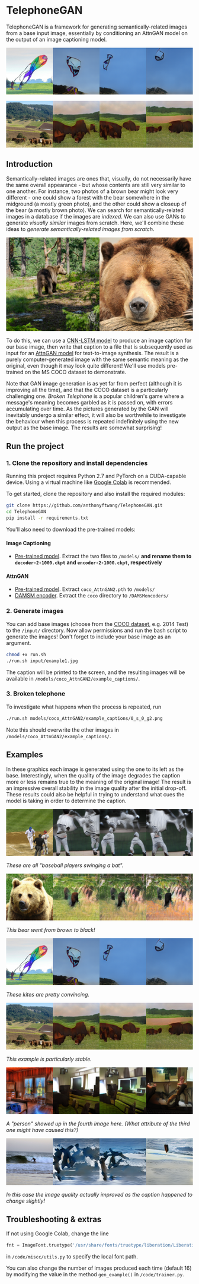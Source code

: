 # TelephoneGAN

TelephoneGAN is a framework for generating semantically-related images from a base input image, essentially by conditioning an AttnGAN model on the output of an image captioning model.

![kite](assets/kite.png)

![cow](assets/cow.png)

## Introduction

Semantically-related images are ones that, visually, do not necessarily have the same overall appearance - but whose contents are still very similar to one another. For instance, two photos of a brown bear might look very different - one could show a forest with the bear somewhere in the midground (a mostly green photo), and the other could show a closeup of the bear (a mostly brown photo). We can search for semantically-related images in a database if the images are *indexed*. We can also use GANs to generate *visually similar* images from scratch. Here, we'll combine these ideas to *generate semantically-related images from scratch*.

![bear-comparison](assets/bear-comparison.png)

To do this, we can use a [CNN-LSTM model](https://github.com/yunjey/pytorch-tutorial/tree/master/tutorials/03-advanced/image_captioning) to produce an image caption for our base image, then write that caption to a file that is subsequently used as input for an [AttnGAN model](https://github.com/taoxugit/AttnGAN) for text-to-image synthesis. The result is a purely computer-generated image with the same semantic meaning as the original, even though it may look quite different! We'll use models pre-trained on the MS COCO dataset to demonstrate.

Note that GAN image generation is as yet far from perfect (although it is improving all the time), and that the COCO dataset is a particularly challenging one. *Broken Telephone* is a popular children's game where a message's meaning becomes garbled as it is passed on, with errors accumulating over time. As the pictures generated by the GAN will inevitably undergo a similar effect, it will also be worthwhile to investigate the behaviour when this process is repeated indefinitely using the new output as the base image. The results are somewhat surprising!

## Run the project

### 1. Clone the repository and install dependencies

Running this project requires Python 2.7 and PyTorch on a CUDA-capable device. Using a virtual machine like [Google Colab](https://colab.research.google.com/notebooks/welcome.ipynb) is recommended.

To get started, clone the repository and also install the required modules:

```bash
git clone https://github.com/anthonyftwang/TelephoneGAN.git
cd TelephoneGAN
pip install -r requirements.txt
```

You'll also need to download the pre-trained models:

#### Image Captioning

- [Pre-trained model](https://www.dropbox.com/s/ne0ixz5d58ccbbz/pretrained_model.zip). Extract the two files to `/models/` **and rename them to `decoder-2-1000.ckpt` and `encoder-2-1000.ckpt`, respectively**

#### AttnGAN

- [Pre-trained model](https://drive.google.com/file/d/1i9Xkg9nU74RAvkcqKE-rJYhjvzKAMnCi/view). Extract `coco_AttnGAN2.pth` to `/models/`
- [DAMSM encoder](https://drive.google.com/file/d/1zIrXCE9F6yfbEJIbNP5-YrEe2pZcPSGJ/view). Extract the `coco` directory to `/DAMSMencoders/`

### 2. Generate images

You can add base images (choose from the [COCO dataset](http://cocodataset.org/#download), e.g. 2014 Test) to the `/input/` directory. Now allow permissions and run the bash script to generate the images! Don't forget to include your base image as an argument.

```bash
chmod +x run.sh
./run.sh input/example1.jpg
```

The caption will be printed to the screen, and the resulting images will be available in `/models/coco_AttnGAN2/example_captions/`.

### 3. Broken telephone

To investigate what happens when the process is repeated, run

```bash
./run.sh models/coco_AttnGAN2/example_captions/0_s_0_g2.png
```

Note this should overwrite the other images in `/models/coco_AttnGAN2/example_captions/`.

## Examples

In these graphics each image is generated using the one to its left as the base. Interestingly, when the quality of the image degrades the caption more or less remains true to the meaning of the original image! The result is an impressive overall stability in the image quality after the initial drop-off. These results could also be helpful in trying to understand what cues the model is taking in order to determine the caption.

![baseball](assets/baseball.png)

*These are all "baseball players swinging a bat".*

![bear](assets/bear.png)

*This bear went from brown to black!*

![kite](assets/kite.png)

*These kites are pretty convincing.*

![cow](assets/cow.png)

*This example is particularly stable.*

![room](assets/room.png)

*A "person" showed up in the fourth image here. (What attribute of the third one might have caused this?)*

![surf](assets/surf.png)

*In this case the image quality actually improved as the caption happened to change slightly!*

## Troubleshooting & extras

If not using Google Colab, change the line

```python
fnt = ImageFont.truetype('/usr/share/fonts/truetype/liberation/LiberationMono-Regular.ttf', 50)
```

in `/code/miscc/utils.py` to specify the local font path.

You can also change the number of images produced each time (default 16) by modifying the value in the method `gen_example()` in `/code/trainer.py`.
